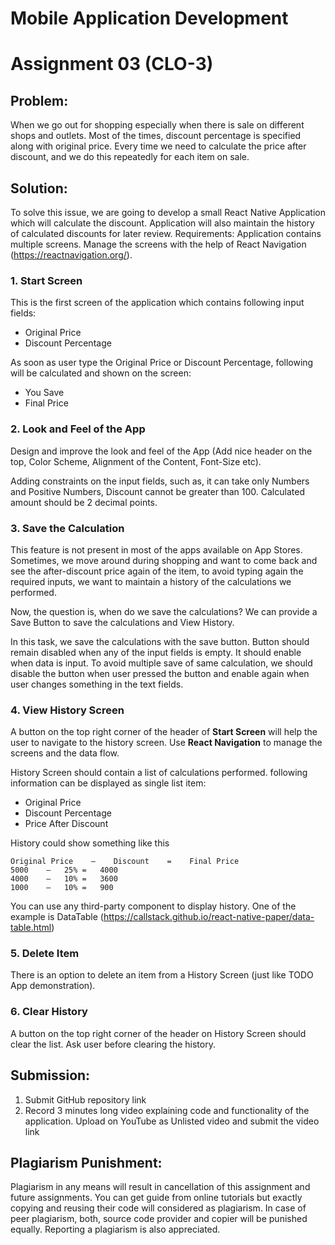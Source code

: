 # Mobile Application Development
# Assignment 03 (CLO-3)

## Problem:
When we go out for shopping especially when there is sale on different shops and outlets. Most of the times, discount percentage is specified along with original price. Every time we need to calculate the price after discount, and we do this repeatedly for each item on sale.
## Solution:
To solve this issue, we are going to develop a small React Native Application which will calculate the discount. Application will also maintain the history of calculated discounts for later review.
Requirements:
Application contains multiple screens. Manage the screens with the help of React Navigation (https://reactnavigation.org/).
### 1.	Start Screen
This is the first screen of the application which contains following input fields:  
* Original Price
* Discount Percentage  

As soon as user type the Original Price or Discount Percentage, following will be calculated and shown on the screen:

* You Save
* Final Price

### 2.	Look and Feel of the App
Design and improve the look and feel of the App (Add nice header on the top, Color Scheme, Alignment of the Content, Font-Size etc).  

Adding constraints on the input fields, such as, it can take only Numbers and Positive Numbers, Discount cannot be greater than 100. Calculated amount should be 2 decimal points.

### 3.	Save the Calculation
This feature is not present in most of the apps available on App Stores. Sometimes, we move around during shopping and want to come back and see the after-discount price again of the item, to avoid typing again the required inputs, we want to maintain a history of the calculations we performed.  

Now, the question is, when do we save the calculations? We can provide a Save Button to save the calculations and View History.  

In this task, we save the calculations with the save button. Button should remain disabled when any of the input fields is empty. It should enable when data is input. To avoid multiple save of same calculation, we should disable the button when user pressed the button and enable again when user changes something in the text fields.
### 4.	View History Screen
A button on the top right corner of the header of **Start Screen** will help the user to navigate to the history screen. Use **React Navigation** to manage the screens and the data flow.  

History Screen should contain a list of calculations performed. following information can be displayed as single list item: 
* Original Price
* Discount Percentage
* Price After Discount  

History could show something like this  
```  
Original Price    –    Discount    =    Final Price  
5000    –   25% =   4000  
4000    – 	10% =   3600  
1000    –   10% =   900  
```

You can use any third-party component to display history. One of the example is DataTable (https://callstack.github.io/react-native-paper/data-table.html)  

### 5.	Delete Item
There is an option to delete an item from a History Screen (just like TODO App demonstration).

### 6.	Clear History
A button on the top right corner of the header on History Screen should clear the list. Ask user before clearing the history.

## Submission:
1.	Submit GitHub repository link  
2.	Record 3 minutes long video explaining code and functionality of the application. Upload on YouTube as Unlisted video and submit the video link

## Plagiarism Punishment:
Plagiarism in any means will result in cancellation of this assignment and future assignments. You can get guide from online tutorials but exactly copying and reusing their code will considered as plagiarism.
In case of peer plagiarism, both, source code provider and copier will be punished equally.
Reporting a plagiarism is also appreciated.
